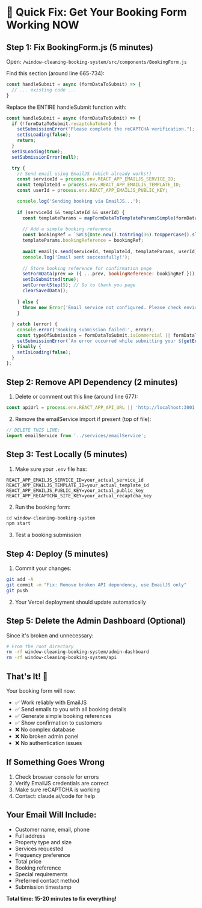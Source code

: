 # 🚨 Quick Fix: Get Your Booking Form Working NOW

## Step 1: Fix BookingForm.js (5 minutes)

Open: `/window-cleaning-booking-system/src/components/BookingForm.js`

Find this section (around line 665-734):
```javascript
const handleSubmit = async (formDataToSubmit) => {
  // ... existing code ...
}
```

Replace the ENTIRE handleSubmit function with:

```javascript
const handleSubmit = async (formDataToSubmit) => {
  if (!formDataToSubmit.recaptchaToken) { 
    setSubmissionError("Please complete the reCAPTCHA verification.");
    setIsLoading(false);
    return;
  }
  setIsLoading(true);
  setSubmissionError(null);

  try {
    // Send email using EmailJS (which already works!)
    const serviceId = process.env.REACT_APP_EMAILJS_SERVICE_ID;
    const templateId = process.env.REACT_APP_EMAILJS_TEMPLATE_ID;
    const userId = process.env.REACT_APP_EMAILJS_PUBLIC_KEY;

    console.log('Sending booking via EmailJS...');
    
    if (serviceId && templateId && userId) {
      const templateParams = mapFormDataToTemplateParamsSimple(formDataToSubmit);
      
      // Add a simple booking reference
      const bookingRef = `SWC${Date.now().toString(36).toUpperCase().slice(-6)}`;
      templateParams.bookingReference = bookingRef;
      
      await emailjs.send(serviceId, templateId, templateParams, userId);
      console.log('Email sent successfully!');
      
      // Store booking reference for confirmation page
      setFormData(prev => ({ ...prev, bookingReference: bookingRef }));
      setIsSubmitted(true);
      setCurrentStep(5); // Go to thank you page
      clearSavedData();
      
    } else {
      throw new Error('Email service not configured. Please check environment variables.');
    }
    
  } catch (error) {
    console.error('Booking submission failed:', error);
    const typeOfSubmission = formDataToSubmit.isCommercial || formDataToSubmit.isCustomQuote || formDataToSubmit.isGeneralEnquiry;
    setSubmissionError(`An error occurred while submitting your ${getEnquiryOrBookingText(typeOfSubmission)}. Please try again or contact us directly at 01234 567890.`);
  } finally {
    setIsLoading(false);
  }
};
```

## Step 2: Remove API Dependency (2 minutes)

1. Delete or comment out this line (around line 677):
```javascript
const apiUrl = process.env.REACT_APP_API_URL || 'http://localhost:3001';
```

2. Remove the emailService import if present (top of file):
```javascript
// DELETE THIS LINE:
import emailService from '../services/emailService';
```

## Step 3: Test Locally (5 minutes)

1. Make sure your `.env` file has:
```
REACT_APP_EMAILJS_SERVICE_ID=your_actual_service_id
REACT_APP_EMAILJS_TEMPLATE_ID=your_actual_template_id
REACT_APP_EMAILJS_PUBLIC_KEY=your_actual_public_key
REACT_APP_RECAPTCHA_SITE_KEY=your_actual_recaptcha_key
```

2. Run the booking form:
```bash
cd window-cleaning-booking-system
npm start
```

3. Test a booking submission

## Step 4: Deploy (5 minutes)

1. Commit your changes:
```bash
git add -A
git commit -m "Fix: Remove broken API dependency, use EmailJS only"
git push
```

2. Your Vercel deployment should update automatically

## Step 5: Delete the Admin Dashboard (Optional)

Since it's broken and unnecessary:

```bash
# From the root directory
rm -rf window-cleaning-booking-system/admin-dashboard
rm -rf window-cleaning-booking-system/api
```

## That's It! 🎉

Your booking form will now:
- ✅ Work reliably with EmailJS
- ✅ Send emails to you with all booking details
- ✅ Generate simple booking references
- ✅ Show confirmation to customers
- ❌ No complex database
- ❌ No broken admin panel
- ❌ No authentication issues

## If Something Goes Wrong

1. Check browser console for errors
2. Verify EmailJS credentials are correct
3. Make sure reCAPTCHA is working
4. Contact: claude.ai/code for help

## Your Email Will Include:
- Customer name, email, phone
- Full address
- Property type and size
- Services requested
- Frequency preference
- Total price
- Booking reference
- Special requirements
- Preferred contact method
- Submission timestamp

**Total time: 15-20 minutes to fix everything!**
